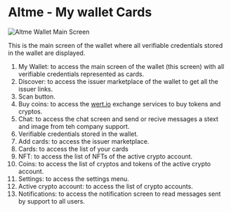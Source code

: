 # Altme - My wallet Cards

<!-- My wallet Cards part -->
<div class="responsive-container">
  <div class="responsive-image-wallet">
    <img src="/img/ssi_screen/altme_wallet.png" alt="Altme Wallet Main Screen" style={{ width: '100%', height: 'auto' }} />
  </div>
  <div class="responsive-text-wallet">
    <p>This is the main screen of the wallet where all verifiable credentials stored in the wallet are displayed.</p>
    <ol>
      <li>My Wallet: to access the main screen of the wallet (this screen) with all verifiable credentials represented as cards.</li>
      <li>Discover: to access the issuer marketplace of the wallet to get all the issuer links.</li>
      <li>Scan button.</li>
      <li>Buy coins: to access the <a href="https://wert.io">wert.io</a> exchange services to buy tokens and cryptos.</li>
      <li>Chat: to access the chat screen and send or recive messages a stext and image from teh company support.</li>
      <li>Verifiable credentials stored in the wallet.</li>
      <li>Add cards: to access the issuer marketplace.</li>
      <li>Cards: to access the list of your cards</li>
      <li>NFT: to access the list of NFTs of the active crypto account.</li>
      <li>Coins: to access the list of cryptos and tokens of the active crypto account.</li>
      <li>Settings: to access the settings menu.</li>
      <li>Active crypto account: to access the list of crypto accounts.</li>
      <li>Notifications: to access the notification screen to read messages sent by support to all users.</li>
    </ol>
  </div>
</div>